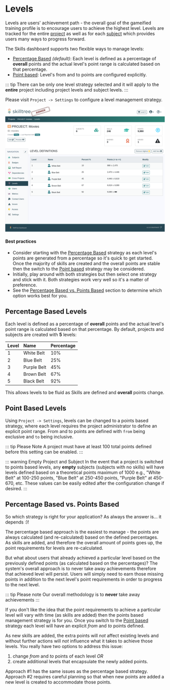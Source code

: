 # Levels

Levels are users' achievement path - the overall goal of the gameified training profile is to encourage users to achieve the highest level. 
Levels are tracked for the entire [project](/dashboard/user-guide/projects.html) as well as for each [subject](/dashboard/user-guide/subjects.html) which provides users many ways to progress forward.    

The Skills dashboard supports two flexible ways to manage levels: 
  - [Percentage Based](#percentage-based-levels) *(default)*: Each level is defined as a percentage of **overall** points and the actual level's point range is calculated based on that percentage.  
  - [Point based](#point-based-levels): Level's from and to points are configured explicitly.    

::: tip
There can be only one level strategy selected and it will apply to the **entire** project including project levels and subject levels.
:::

Please visit ``Project -> Settings`` to configure a level management strategy. 

![SkillTree Levels Page](../../screenshots/admin/page-project-levels.png)

#### Best practices   
- Consider starting with the [Percentage Based](#percentage-based-levels) strategy as each level's points are generated from a percentage so it's quick to get started. Once the majority of skills are created and the overall points are stable then the switch to the [Point based](#point-based-levels) strategy may be considered. 
- Initially, play around with both strategies but then select one strategy and stick with it. Both strategies work very well so it's a matter of preference.
- See the [Percentage Based vs. Points Based](#percentage-based-vs-points-based) section to determine which option works best for you.

## Percentage Based Levels

Each level is defined as a percentage of **overall** points and the actual level's point range is calculated based on that percentage.
By default, projects and subjects are created with **5** levels:
 
| Level | Name | Percentage |  
|:------- |:----------- |:----------- |
| 1 | White Belt | 10% |
| 2 | Blue Belt | 25% | 
| 3 | Purple Belt | 45% | 
| 4 | Brown Belt | 67% | 
| 5 | Black Belt | 92% | 

This allows levels to be fluid as Skills are defined and **overall** points change. 

## Point Based Levels

Using ``Project -> Settings``, levels can be changed to a points based strategy, where each level requires the project administrator to define an explicit point range. From and to points are defined with ``from`` being exclusive and ``to`` being inclusive. 

::: tip Please Note
 A project must have at least 100 total points defined before this setting can be enabled.
::: 
 
::: warning Empty Project and Subject
In the event that a project is switched to points based levels, any **empty** subjects (subjects with no skills) will have levels defined
based on a theoretical points maximum of 1000 e.g., "White Belt" at 100-250 points, "Blue Belt" at 250-450 points, "Purple Belt" at 450-670, etc. These values can 
be easily edited after the configuration change if desired.
:::

## Percentage Based vs. Points Based
 
So which strategy is right for your application? As always the answer is... it depends :)!

The percentage based approach is the easiest to manage - the points are always calculated (and re-calculated) based on the defined percentages. 
As skills are added, and therefore the overall amount of points goes up, the point requirements for levels are re-calculated. 

But what about users that already achieved a particular level based on the previously defined points (as calculated based on the percentages)? 
The system's overall approach is to never take away achievements therefore that achieved level will persist. 
Users will simply need to earn those missing points in addition to the next level's point requirements in order to progress to the next level.

::: tip Please note
Our overall methodology is to **never** take away achievements
::: 

If you don't like the idea that the point requirements to achieve a particular level will vary with time (as skills are added) then the points based management strategy is for you. 
Once you switch to the [Point based](#point-based-levels) strategy each level will have an explicit *from* and *to* points defined. 

As new skills are added, the extra points will *not* affect existing levels and without further actions will *not* influence what it takes to achieve those levels. 
You really have two options to address this issue:
 1. change *from* and *to* points of each level *OR* 
 1. create additional levels that encapsulate the newly added points.

Approach #1 has the same issues as the percentage based strategy. Approach #2 requires careful planning so that when new points are added a new level is created to accommodate those points.    
